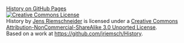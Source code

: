 <a href="http://jriemsch.github.com/History/">History on GitHub Pages</a><br>
<a rel="license" href="http://creativecommons.org/licenses/by-nc-sa/3.0/deed.en_US"><img alt="Creative Commons License" style="border-width:0" src="http://i.creativecommons.org/l/by-nc-sa/3.0/88x31.png" /></a><br /><span xmlns:dct="http://purl.org/dc/terms/" property="dct:title">History</span> by <a xmlns:cc="http://creativecommons.org/ns#" href="http://jriemsch.github.com/History/" property="cc:attributionName" rel="cc:attributionURL">Jens Riemschneider</a> is licensed under a <a rel="license" href="http://creativecommons.org/licenses/by-nc-sa/3.0/deed.en_US">Creative Commons Attribution-NonCommercial-ShareAlike 3.0 Unported License</a>.<br />Based on a work at <a xmlns:dct="http://purl.org/dc/terms/" href="https://github.com/jriemsch/History" rel="dct:source">https://github.com/jriemsch/History</a>.